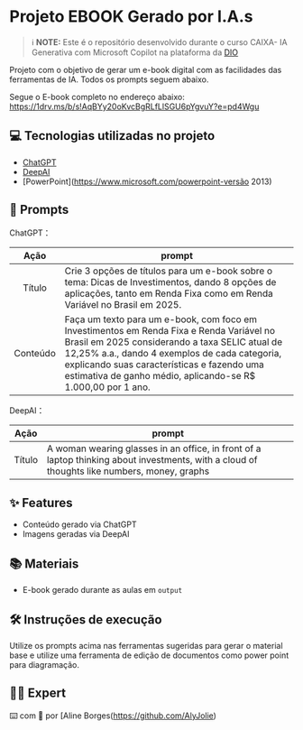 # Projeto EBOOK Gerado por I.A.s


 > ℹ️ **NOTE:** Este é o repositório desenvolvido durante o curso CAIXA- IA Generativa com Microsoft Copilot na plataforma da [DIO](https://dio.me)

Projeto com o objetivo de gerar um e-book digital com as facilidades das ferramentas de IA. Todos os prompts seguem abaixo.

Segue o E-book completo no endereço abaixo:
https://1drv.ms/b/s!AqBYy20oKvcBgRLfLlSGU6pYgvuY?e=pd4Wgu



## 💻 Tecnologias utilizadas no projeto

- [ChatGPT](https://chat.openai.com/) 
- [DeepAI](https://deepai.org)
- [PowerPoint](https://www.microsoft.com/powerpoint-versão 2013)

## 🧠 Prompts


ChatGPT：

|   Ação   | prompt                                                                                                                                                                                                                                                                         |
| :------: | ------------------------------------------------------------------------------------------------------------------------------------------------------------------------------------------------------------------------------------------------------------------------------ |
|  Título  | Crie 3 opções de títulos para um e-book sobre o tema: Dicas de Investimentos, dando 8 opções de aplicações, tanto em Renda Fixa como em Renda Variável no Brasil em 2025.                                                       |
| Conteúdo | Faça um texto para um e-book, com foco em Investimentos em Renda Fixa e Renda Variável no Brasil em 2025 considerando a taxa SELIC atual de 12,25% a.a., dando 4 exemplos de cada categoria, explicando suas características e fazendo uma estimativa de ganho médio, aplicando-se R$ 1.000,00 por 1 ano.


DeepAI：

|  Ação  | prompt                                                                                 |
| :----: | -------------------------------------------------------------------------------------- |
| Título | A woman wearing glasses in an office, in front of a laptop thinking about investments, with a cloud of thoughts like numbers, money, graphs |

## ✨ Features

- Conteúdo gerado via ChatGPT
- Imagens geradas via DeepAI

## 📚 Materiais

- E-book gerado durante as aulas em `output`

## 🛠️ Instruções de execução

Utilize os prompts acima nas ferramentas sugeridas para gerar o material base e utilize uma ferramenta de edição de documentos como power point para diagramação.

## 👨‍💻 Expert


⌨️ com 💜 por [Aline Borges(https://github.com/AlyJolie)

